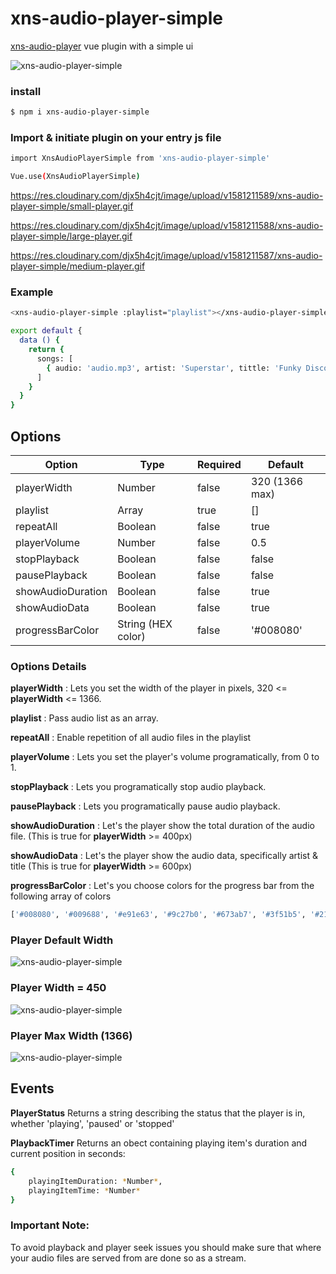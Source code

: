 # xns-audio-player-simple
[xns-audio-player](https://github.com/xinnks/xns-audio-player "xns-audio-player") vue plugin with a simple ui

![xns-audio-player-simple](https://res.cloudinary.com/djx5h4cjt/image/upload/v1581213111/xns-audio-player-simple/player3.gif "xns-audio-player-simple")


### install

```sh
$ npm i xns-audio-player-simple
```


### Import & initiate plugin on your entry js file

```sh
import XnsAudioPlayerSimple from 'xns-audio-player-simple'

Vue.use(XnsAudioPlayerSimple)
```


https://res.cloudinary.com/djx5h4cjt/image/upload/v1581211589/xns-audio-player-simple/small-player.gif

https://res.cloudinary.com/djx5h4cjt/image/upload/v1581211588/xns-audio-player-simple/large-player.gif

https://res.cloudinary.com/djx5h4cjt/image/upload/v1581211587/xns-audio-player-simple/medium-player.gif

### Example

```sh
<xns-audio-player-simple :playlist="playlist"></xns-audio-player-simple>
```

```sh
export default {
  data () {
    return {
      songs: [
        { audio: 'audio.mp3', artist: 'Superstar', tittle: 'Funky Disco House', album: 'Alpha Zulu', cover: 'cover-art.jpg' }, ...
      ]
    }
  }
}
```

## Options

| Option | Type | Required | Default |
| ------ | ---- | -------- | ------- |
| playerWidth | Number | false | 320 (1366 max) |
| playlist | Array | true | [] |
| repeatAll | Boolean | false | true |
| playerVolume | Number | false | 0.5 |
| stopPlayback | Boolean | false | false |
| pausePlayback | Boolean | false | false |
| showAudioDuration | Boolean | false | true |
| showAudioData | Boolean | false | true |
| progressBarColor | String (HEX color) | false | '#008080' |


### Options Details

__playerWidth__ : Lets you set the width of the player in pixels, 320 <= __playerWidth__ <= 1366.

__playlist__ : Pass audio list as an array.

__repeatAll__ : Enable repetition of all audio files in the playlist

__playerVolume__ : Lets you set the player's volume programatically, from 0 to 1.

__stopPlayback__ : Lets you programatically stop audio playback.

__pausePlayback__ : Lets you programatically pause audio playback.

__showAudioDuration__ : Let's the player show the total duration of the audio file. (This is true for __playerWidth__ >= 400px)

__showAudioData__ : Let's the player show the audio data, specifically artist & title (This is true for __playerWidth__ >= 600px)

__progressBarColor__ : Let's you choose colors for the progress bar from the following array of colors 
```sh
['#008080', '#009688', '#e91e63', '#9c27b0', '#673ab7', '#3f51b5', '#2196f3', '#00bcd4', '#4caf50', '#ff9800', '#607d8b', '#795548']
```

### Player Default Width ###
![xns-audio-player-simple](https://res.cloudinary.com/djx5h4cjt/image/upload/v1581211589/xns-audio-player-simple/small-player.gif "xns-audio-player-simple")

### Player Width = 450 ###
![xns-audio-player-simple](https://res.cloudinary.com/djx5h4cjt/image/upload/v1581211587/xns-audio-player-simple/medium-player.gif "xns-audio-player-simple")

### Player Max Width (1366) ###
![xns-audio-player-simple](https://res.cloudinary.com/djx5h4cjt/image/upload/v1581211588/xns-audio-player-simple/large-player.gif "xns-audio-player-simple")


## Events

__PlayerStatus__
Returns a string describing the status that the player is in, whether 'playing', 'paused' or 'stopped'

__PlaybackTimer__
Returns an obect containing playing item's duration and current position in seconds:
```sh
{
	playingItemDuration: *Number*,
	playingItemTime: *Number*
}
```

### Important Note: ###

To avoid playback and player seek issues you should make sure that where your audio files are served from are done so as a stream.